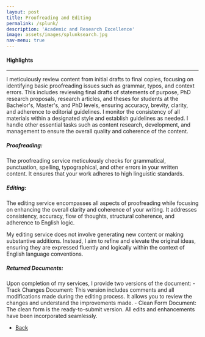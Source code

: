 ```yaml
---
layout: post
title: Proofreading and Editing
permalink: /splunk/
description: 'Academic and Research Excellence'
image: assets/images/splunksearch.jpg
nav-menu: true
---
```


<h4>Highlights</h4>
<div class="table-wrapper">
  
</div>
<hr class="major" />  

I meticulously review content from initial drafts to final copies, focusing on identifying basic proofreading issues such as grammar, typos, and context errors. This includes reviewing final drafts of statements of purpose, PhD research proposals, research articles, and theses for students at the Bachelor's, Master's, and PhD levels, ensuring accuracy, brevity, clarity, and adherence to editorial guidelines. I monitor the consistency of all materials within a designated style and establish guidelines as needed. I handle other essential tasks such as content research, development, and management to ensure the overall quality and coherence of the content. 

<h5>Proofreading:</h5>
The proofreading service meticulously checks for grammatical, punctuation, spelling, typographical, and other errors in your written content. It ensures that your work adheres to high linguistic standards.
<h5>Editing:</h5>
The editing service encompasses all aspects of proofreading while focusing on enhancing the overall clarity and coherence of your writing. It addresses consistency, accuracy, flow of thoughts, structural coherence, and adherence to English logic.

My editing service does not involve generating new content or making substantive additions. Instead, I aim to refine and elevate the original ideas, ensuring they
are expressed fluently and logically within the context of English language conventions.

<h5>Returned Documents:</h5>
Upon completion of my services, I provide two versions of the document:
- Track Changes Document:
 This version includes comments and all modifications made during the editing
process.
 It allows you to review the changes and understand the improvements made.
- Clean Form Document:
  The clean form is the ready-to-submit version.
  All edits and enhancements have been incorporated seamlessly.



<ul class="actions">
<li><a href="/" class="button next scrolly">Back</a></li>
</ul>

